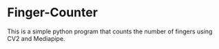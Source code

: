 # Finger-Counter
This is a simple python program that counts the number of fingers using CV2 and Mediapipe.
